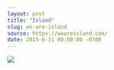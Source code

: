 ```yaml
---
layout: post
title: "Island"
slug: we-are-island
source: https://weareisland.com/
date: 2015-6-11 00:00:00 -0700
---
```


<img src="{{ site.url }}/assets/img/screenshots/we-are-island.jpg">
